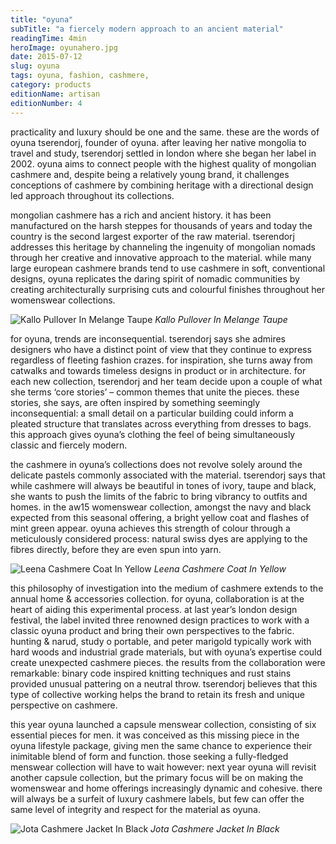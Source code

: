 ```yaml
---
title: "oyuna"
subTitle: "a fiercely modern approach to an ancient material"
readingTime: 4min
heroImage: oyunahero.jpg
date: 2015-07-12
slug: oyuna
tags: oyuna, fashion, cashmere,
category: products
editionName: artisan
editionNumber: 4
---
```


practicality and luxury should be one and the same. these are the words of oyuna tserendorj, founder of oyuna. after leaving her native mongolia to travel and study, tserendorj settled in london where she began her label in 2002. oyuna aims to connect people with the highest quality of mongolian cashmere and, despite being a relatively young brand, it challenges conceptions of cashmere by combining heritage with a directional design led approach throughout its collections.

mongolian cashmere has a rich and ancient history. it has been manufactured on the harsh steppes for thousands of years and today the country is the second largest exporter of the raw material. tserendorj addresses this heritage by channeling the ingenuity of mongolian nomads through her creative and innovative approach to the material. while many large european cashmere brands tend to use cashmere in soft, conventional designs, oyuna replicates the daring spirit of nomadic communities by creating architecturally surprising cuts and colourful finishes throughout her womenswear collections.

![Kallo Pullover In Melange Taupe](look1.jpg)
*Kallo Pullover In Melange Taupe*

for oyuna, trends are inconsequential. tserendorj says she admires designers who have a distinct point of view that they continue to express regardless of fleeting fashion crazes. for inspiration, she turns away from catwalks and towards timeless designs in product or in architecture. for each new collection, tserendorj and her team decide upon a couple of what she terms ‘core stories’ – common themes that unite the pieces. these stories, she says, are often inspired by something seemingly inconsequential: a small detail on a particular building could inform a pleated structure that translates across everything from dresses to bags. this approach gives oyuna’s clothing the feel of being simultaneously classic and fiercely modern.

the cashmere in oyuna’s collections does not revolve solely around the delicate pastels commonly associated with the material. tserendorj says that while cashmere will always be beautiful in tones of ivory, taupe and black, she wants to push the limits of the fabric to bring vibrancy to outfits and homes. in the aw15 womenswear collection, amongst the navy and black expected from this seasonal offering, a bright yellow coat and flashes of mint green appear. oyuna achieves this strength of colour through a meticulously considered process: natural swiss dyes are applying to the fibres directly, before they are even spun into yarn.

![Leena Cashmere Coat In Yellow](yellow.jpg)
*Leena Cashmere Coat In Yellow*

this philosophy of investigation into the medium of cashmere extends to the annual home & accessories collection. for oyuna, collaboration is at the heart of aiding this experimental process. at last year’s london design festival, the label invited three renowned design practices to work with a classic oyuna product and bring their own perspectives to the fabric. hunting & narud, study o portable, and peter marigold typically work with hard woods and industrial grade materials, but with oyuna’s expertise could create unexpected cashmere pieces. the results from the collaboration were remarkable: binary code inspired knitting techniques and rust stains provided unusual pattering on a neutral throw. tserendorj believes that this type of collective working helps the brand to retain its fresh and unique perspective on cashmere.

this year oyuna launched a capsule menswear collection, consisting of six essential pieces for men. it was conceived as this missing piece in the oyuna lifestyle package, giving men the same chance to experience their inimitable blend of form and function. those seeking a fully-fledged menswear collection will have to wait however: next year oyuna will revisit another capsule collection, but the primary focus will be on making the womenswear and home offerings increasingly dynamic and cohesive. there will always be a surfeit of luxury cashmere labels, but few can offer the same level of integrity and respect for the material as oyuna.

![Jota Cashmere Jacket In Black](look3.jpg)
*Jota Cashmere Jacket In Black*
